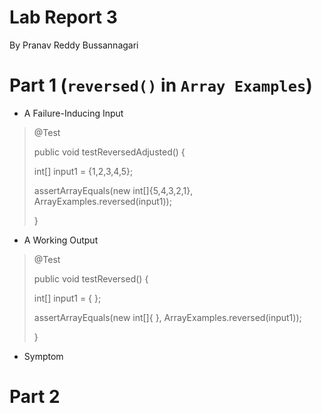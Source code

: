 # **Lab Report 3**
  By Pranav Reddy Bussannagari

# Part 1 (`reversed()` in `Array Examples`)
- A Failure-Inducing Input
> @Test
> 
>  public void testReversedAdjusted() {
> 
  >    int[] input1 = {1,2,3,4,5};
> 
  >    assertArrayEquals(new int[]{5,4,3,2,1}, ArrayExamples.reversed(input1));
> 
>  }

- A Working Output
> @Test
> 
>  public void testReversed() {
> 
  >    int[] input1 = { };
> 
  >    assertArrayEquals(new int[]{ }, ArrayExamples.reversed(input1));
> 
>  }

- Symptom

# Part 2

